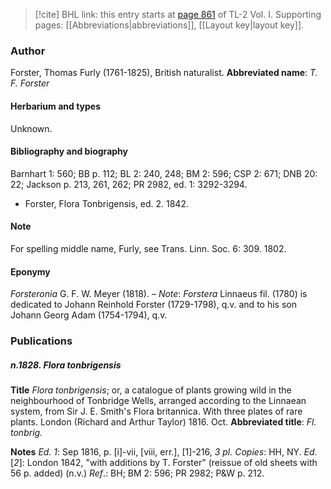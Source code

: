 > [!cite] BHL link: this entry starts at [page 861](https://www.biodiversitylibrary.org/page/33120992) of TL-2 Vol. I.
> Supporting pages: [[Abbreviations|abbreviations]], [[Layout key|layout key]].

### Author

Forster, Thomas Furly (1761-1825), British naturalist. 
**Abbreviated name**: *T. F. Forster*

#### Herbarium and types

Unknown.

#### Bibliography and biography

Barnhart 1: 560; BB p. 112; BL 2: 240, 248; BM 2: 596; CSP 2: 671; DNB 20: 22; Jackson p. 213, 261, 262; PR 2982, ed. 1: 3292-3294.
- Forster, Flora Tonbrigensis, ed. 2. 1842.

#### Note

For spelling middle name, Furly, see Trans. Linn. Soc. 6: 309. 1802.

#### Eponymy

*Forsteronia* G. F. W. Meyer (1818). – *Note*: *Forstera* Linnaeus fil. (1780) is dedicated to Johann Reinhold Forster (1729-1798), q.v. and to his son Johann Georg Adam (1754-1794), q.v.

### Publications

##### n.1828. Flora tonbrigensis

**Title**
*Flora tonbrigensis*; or, a catalogue of plants growing wild in the neighbourhood of Tonbridge Wells, arranged according to the Linnaean system, from Sir J. E. Smith's Flora britannica. With three plates of rare plants. London (Richard and Arthur Taylor) 1816. Oct.
**Abbreviated title**: *Fl. tonbrig.*

**Notes**
*Ed. 1*: Sep 1816, p. \[i\]-vii, \[viii, err.\], \[1\]-216, *3 pl. Copies*: HH, NY.
*Ed*. \[*2*\]: London 1842, "with additions by T. Forster" (reissue of old sheets with 56 p. added) (n.v.)
*Ref*.: BH; BM 2: 596; PR 2982; P&W p. 212.

